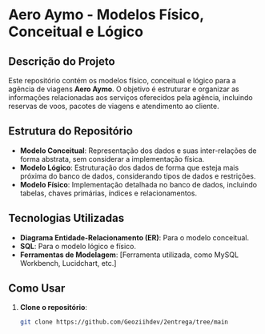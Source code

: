 # Aero Aymo - Modelos Físico, Conceitual e Lógico

## Descrição do Projeto

Este repositório contém os modelos físico, conceitual e lógico para a agência de viagens **Aero Aymo**. O objetivo é estruturar e organizar as informações relacionadas aos serviços oferecidos pela agência, incluindo reservas de voos, pacotes de viagens e atendimento ao cliente.

## Estrutura do Repositório

- **Modelo Conceitual**: Representação dos dados e suas inter-relações de forma abstrata, sem considerar a implementação física.
- **Modelo Lógico**: Estruturação dos dados de forma que esteja mais próxima do banco de dados, considerando tipos de dados e restrições.
- **Modelo Físico**: Implementação detalhada no banco de dados, incluindo tabelas, chaves primárias, índices e relacionamentos.

## Tecnologias Utilizadas

- **Diagrama Entidade-Relacionamento (ER)**: Para o modelo conceitual.
- **SQL**: Para o modelo lógico e físico.
- **Ferramentas de Modelagem**: [Ferramenta utilizada, como MySQL Workbench, Lucidchart, etc.]

## Como Usar

1. **Clone o repositório**:
   ```bash
   git clone https://github.com/Geoziihdev/2entrega/tree/main
